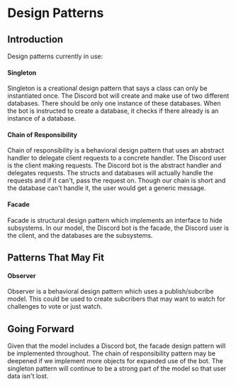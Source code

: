 # Design Patterns

## Introduction
Design patterns currently in use:
#### Singleton
Singleton is a creational design pattern that says a class can only be instantiated once. The Discord bot will create and make use of two different databases. There should be only one instance of these databases. When the bot is instructed to create a database, it checks if there already is an instance of a database.
#### Chain of Responsibility
Chain of responsibility is a behavioral design pattern that uses an abstract handler to delegate client requests to a concrete handler. The Discord user is the client making requests. The Discord bot is the abstract handler and delegates requests. The structs and databases will actually handle the requests and if it can't, pass the request on. Though our chain is short and the database can't handle it, the user would get a generic message.
#### Facade
Facade is structural design pattern which implements an interface to hide subsystems. In our model, the Discord bot is the facade, the Discord user is the client, and the databases are the subsystems.

## Patterns That May Fit
#### Observer
Observer is a behavioral design pattern which uses a publish/subcribe model. This could be used to create subcribers that may want to watch for challenges to vote or just watch.

## Going Forward
Given that the model includes a Discord bot, the facade design pattern will be implemented throughout. The chain of responsibility pattern may be deepened if we implement more objects for expanded use of the bot. The singleton pattern will continue to be a strong part of the model so that user data isn't lost.
